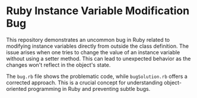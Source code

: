 # Ruby Instance Variable Modification Bug

This repository demonstrates an uncommon bug in Ruby related to modifying instance variables directly from outside the class definition. The issue arises when one tries to change the value of an instance variable without using a setter method. This can lead to unexpected behavior as the changes won't reflect in the object's state. 

The `bug.rb` file shows the problematic code, while `bugSolution.rb` offers a corrected approach. This is a crucial concept for understanding object-oriented programming in Ruby and preventing subtle bugs.